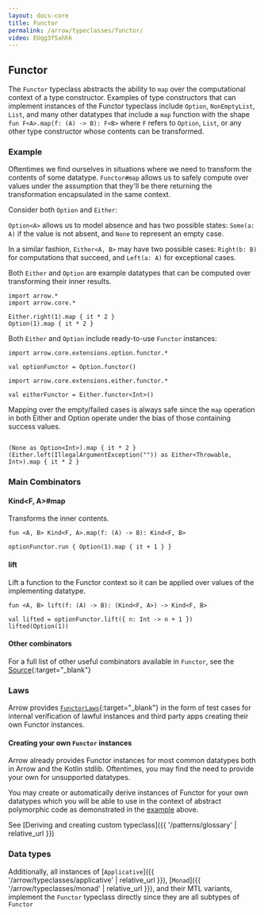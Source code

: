 ```yaml
---
layout: docs-core
title: Functor
permalink: /arrow/typeclasses/functor/
video: EUqg3fSahhk
---
```


## Functor




The `Functor` typeclass abstracts the ability to `map` over the computational context of a type constructor.
Examples of type constructors that can implement instances of the Functor typeclass include `Option`, `NonEmptyList`,
`List`, and many other datatypes that include a `map` function with the shape `fun F<A>.map(f: (A) -> B): F<B>` where `F`
refers to `Option`, `List`, or any other type constructor whose contents can be transformed.

### Example

Oftentimes we find ourselves in situations where we need to transform the contents of some datatype. `Functor#map` allows
us to safely compute over values under the assumption that they'll be there returning the transformation encapsulated in the same context.

Consider both `Option` and `Either`:

`Option<A>` allows us to model absence and has two possible states: `Some(a: A)` if the value is not absent, and `None` to represent an empty case.

In a similar fashion, `Either<A, B>` may have two possible cases: `Right(b: B)` for computations that succeed, and `Left(a: A)` for exceptional cases.

Both `Either` and `Option` are example datatypes that can be computed over transforming their inner results.

```kotlin:ank
import arrow.*
import arrow.core.*

Either.right(1).map { it * 2 }
Option(1).map { it * 2 }
```

Both `Either` and `Option` include ready-to-use `Functor` instances:

```kotlin:ank
import arrow.core.extensions.option.functor.*

val optionFunctor = Option.functor()
```

```kotlin:ank
import arrow.core.extensions.either.functor.*

val eitherFunctor = Either.functor<Int>()
```

Mapping over the empty/failed cases is always safe since the `map` operation in both Either and Option operate under the bias of those containing success values.

```kotlin:ank

(None as Option<Int>).map { it * 2 }
(Either.left(IllegalArgumentException("")) as Either<Throwable, Int>).map { it * 2 }
```

### Main Combinators

#### Kind<F, A>#map

Transforms the inner contents.

`fun <A, B> Kind<F, A>.map(f: (A) -> B): Kind<F, B>`

```kotlin:ank
optionFunctor.run { Option(1).map { it + 1 } }
```

#### lift

Lift a function to the Functor context so it can be applied over values of the implementing datatype.

`fun <A, B> lift(f: (A) -> B): (Kind<F, A>) -> Kind<F, B>`

```kotlin:ank
val lifted = optionFunctor.lift({ n: Int -> n + 1 })
lifted(Option(1))
```

#### Other combinators

For a full list of other useful combinators available in `Functor`, see the [Source][functor_source]{:target="_blank"}

### Laws

Arrow provides [`FunctorLaws`][functor_laws_source]{:target="_blank"} in the form of test cases for internal verification of lawful instances and third party apps creating their own Functor instances.

#### Creating your own `Functor` instances

Arrow already provides Functor instances for most common datatypes both in Arrow and the Kotlin stdlib.
Oftentimes, you may find the need to provide your own for unsupported datatypes.

You may create or automatically derive instances of Functor for your own datatypes which you will be able to use in the context of abstract polymorphic code
as demonstrated in the [example](#example) above.

See [Deriving and creating custom typeclass]({{ '/patterns/glossary' | relative_url }})

### Data types

Additionally, all instances of [`Applicative`]({{ '/arrow/typeclasses/applicative' | relative_url }}), [`Monad`]({{ '/arrow/typeclasses/monad' | relative_url }}), and their MTL variants, implement the `Functor` typeclass directly
since they are all subtypes of `Functor`

[functor_source]: https://github.com/arrow-kt/arrow/blob/master/arrow-libs/core/arrow-core-data/src/main/kotlin/arrow/typeclasses/Functor.kt
[functor_laws_source]: https://github.com/arrow-kt/arrow/blob/master/arrow-libs/core/arrow-core-test/src/main/kotlin/arrow/core/test/laws/FunctorLaws.kt
